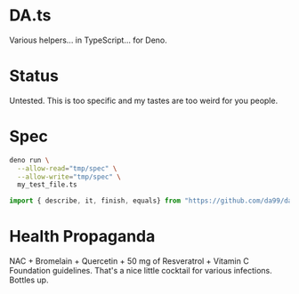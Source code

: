 # DA.ts
Various helpers... in TypeScript... for Deno.

# Status
Untested. This is too specific and my tastes are too weird for you people.

# Spec
```bash
deno run \
  --allow-read="tmp/spec" \
  --allow-write="tmp/spec" \
  my_test_file.ts
```

```typescript
import { describe, it, finish, equals} from "https://github.com/da99/da.ts/raw/main/src/Spec.ts";
```




# Health Propaganda
NAC + Bromelain + Quercetin + 50 mg of Resveratrol + Vitamin C Foundation guidelines.
That's a nice little cocktail for various infections. Bottles up.
